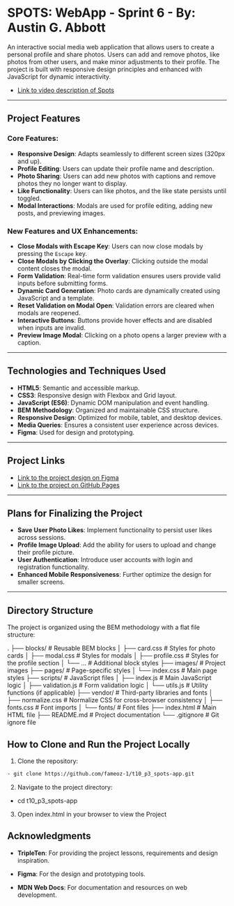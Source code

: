 # SPOTS: WebApp - Sprint 6 - By: Austin G. Abbott

An interactive social media web application that allows users to create a personal profile and share photos. Users can add and remove photos, like photos from other users, and make minor adjustments to their profile. The project is built with responsive design principles and enhanced with JavaScript for dynamic interactivity.

- [Link to video description of Spots](https://www.loom.com/share/4756a4c486f5479fa37e97b66b8737bf?sid=01bce196-b1d4-49b0-822d-561ff3ccd0fdgit)

---

## Project Features

### Core Features:

- **Responsive Design**: Adapts seamlessly to different screen sizes (320px and up).
- **Profile Editing**: Users can update their profile name and description.
- **Photo Sharing**: Users can add new photos with captions and remove photos they no longer want to display.
- **Like Functionality**: Users can like photos, and the like state persists until toggled.
- **Modal Interactions**: Modals are used for profile editing, adding new posts, and previewing images.

### New Features and UX Enhancements:

- **Close Modals with Escape Key**: Users can now close modals by pressing the `Escape` key.
- **Close Modals by Clicking the Overlay**: Clicking outside the modal content closes the modal.
- **Form Validation**: Real-time form validation ensures users provide valid inputs before submitting forms.
- **Dynamic Card Generation**: Photo cards are dynamically created using JavaScript and a template.
- **Reset Validation on Modal Open**: Validation errors are cleared when modals are reopened.
- **Interactive Buttons**: Buttons provide hover effects and are disabled when inputs are invalid.
- **Preview Image Modal**: Clicking on a photo opens a larger preview with a caption.

---

## Technologies and Techniques Used

- **HTML5**: Semantic and accessible markup.
- **CSS3**: Responsive design with Flexbox and Grid layout.
- **JavaScript (ES6)**: Dynamic DOM manipulation and event handling.
- **BEM Methodology**: Organized and maintainable CSS structure.
- **Responsive Design**: Optimized for mobile, tablet, and desktop devices.
- **Media Queries**: Ensures a consistent user experience across devices.
- **Figma**: Used for design and prototyping.

---

## Project Links

- [Link to the project design on Figma](https://www.figma.com/file/BBNm2bC3lj8QQMHlnqRsga/Sprint-3-Project-%E2%80%94-Spots?type=design&node-id=2%3A60&mode=design&t=afgNFybdorZO6cQo-1)
- [Link to the project on GitHub Pages](https://fameoz-1.github.io/t10_p3_spots-app/)

---

## Plans for Finalizing the Project

- **Save User Photo Likes**: Implement functionality to persist user likes across sessions.
- **Profile Image Upload**: Add the ability for users to upload and change their profile picture.
- **User Authentication**: Introduce user accounts with login and registration functionality.
- **Enhanced Mobile Responsiveness**: Further optimize the design for smaller screens.

---

## Directory Structure

The project is organized using the BEM methodology with a flat file structure:

. ├── blocks/ # Reusable BEM blocks │ ├── card.css # Styles for photo cards │ ├── modal.css # Styles for modals │ ├── profile.css # Styles for the profile section │ └── ... # Additional block styles ├── images/ # Project images ├── pages/ # Page-specific styles │ └── index.css # Main page styles ├── scripts/ # JavaScript files │ ├── index.js # Main JavaScript logic │ ├── validation.js # Form validation logic │ └── utils.js # Utility functions (if applicable) ├── vendor/ # Third-party libraries and fonts │ ├── normalize.css # Normalize CSS for cross-browser consistency │ ├── fonts.css # Font imports │ └── fonts/ # Font files ├── index.html # Main HTML file ├── README.md # Project documentation └── .gitignore # Git ignore file

## How to Clone and Run the Project Locally

1. Clone the repository:

```bash
- git clone https://github.com/fameoz-1/t10_p3_spots-app.git
```

2. Navigate to the project directory:

- cd t10_p3_spots-app

3. Open index.html in your browser to view the Project

## Acknowledgments

- **TripleTen**: For providing the project lessons, requirements and design inspiration.

- **Figma**: For the design and prototyping tools.

- **MDN Web Docs**: For documentation and resources on web development.

